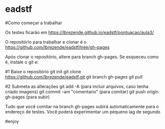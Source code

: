 # eadstf

#Como começar a trabalhar

Os testes ficarão em https://lbrezende.github.io/eadstf/pontuacao/aula3/

O repositório para trabalhar e clonar é o https://github.com/lbrezende/eadstf/tree/gh-pages

Após clonar o repositório, altere para branch gh-pages. Se esqueceu como é, instale o git e:

#1 Baixe o repositório
git init
git clone https://github.com/lbrezende/eadstf.git
git branch gh-pages
git pull

#2 Submeta as alterações
git add -A (para incluir arquivos, caso tenha criado imagens)
git commit -am "comentario" (para comitar)
git push origin gh-pages (para subir)


Tudo que você comitar na branch gh-pages subirá automaticamente para o endereço de testes. Você poderá experimentar um pequeno lag de segundo

#enjoy